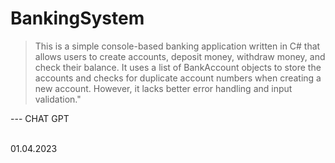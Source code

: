 # BankingSystem

> This is a simple console-based banking application written in C# that allows users to create accounts, deposit money, withdraw money, and check their balance. It uses a list of BankAccount objects to store the accounts and checks for duplicate account numbers when creating a new account. However, it lacks better error handling and input validation." 

--- CHAT GPT

<br> 01.04.2023
